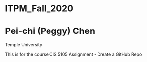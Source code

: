 # ITPM_Fall_2020

# Pei-chi (Peggy) Chen

Temple University

This is for the course CIS 5105 Assignment - Create a GitHub Repo
